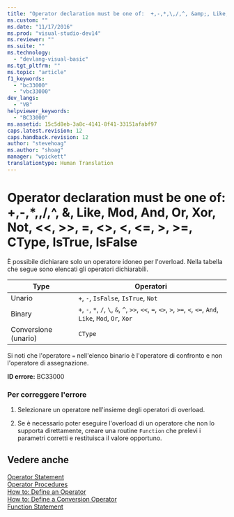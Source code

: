 ```yaml
---
title: "Operator declaration must be one of:  +,-,*,\,/,^, &amp;, Like, Mod, And, Or, Xor, Not, &lt;&lt;, &gt;&gt;, =, &lt;&gt;, &lt;, &lt;=, &gt;, &gt;=, CType, IsTrue, IsFalse | Microsoft Docs"
ms.custom: ""
ms.date: "11/17/2016"
ms.prod: "visual-studio-dev14"
ms.reviewer: ""
ms.suite: ""
ms.technology: 
  - "devlang-visual-basic"
ms.tgt_pltfrm: ""
ms.topic: "article"
f1_keywords: 
  - "bc33000"
  - "vbc33000"
dev_langs: 
  - "VB"
helpviewer_keywords: 
  - "BC33000"
ms.assetid: 15c5d8eb-3a8c-4141-8f41-33151afabf97
caps.latest.revision: 12
caps.handback.revision: 12
author: "stevehoag"
ms.author: "shoag"
manager: "wpickett"
translationtype: Human Translation
---
```

# Operator declaration must be one of:  +,-,*,\,/,^, &amp;, Like, Mod, And, Or, Xor, Not, &lt;&lt;, &gt;&gt;, =, &lt;&gt;, &lt;, &lt;=, &gt;, &gt;=, CType, IsTrue, IsFalse
È possibile dichiarare solo un operatore idoneo per l'overload.  Nella tabella che segue sono elencati gli operatori dichiarabili.  
  
|Type|Operatori|  
|----------|---------------|  
|Unario|`+`, `-`, `IsFalse`, `IsTrue`, `Not`|  
|Binary|`+`, `-`, `*`, `/`, `\`, `&`, `^`, `>>`, `<<`, `=`, `<>`, `>`, `>=`, `<`, `<=`, `And`, `Like`, `Mod`, `Or`, `Xor`|  
|Conversione \(unario\)|`CType`|  
  
 Si noti che l'operatore `=` nell'elenco binario è l'operatore di confronto e non l'operatore di assegnazione.  
  
 **ID errore:** BC33000  
  
### Per correggere l'errore  
  
1.  Selezionare un operatore nell'insieme degli operatori di overload.  
  
2.  Se è necessario poter eseguire l'overload di un operatore che non lo supporta direttamente, creare una routine `Function` che prelevi i parametri corretti e restituisca il valore opportuno.  
  
## Vedere anche  
 [Operator Statement](../../../visual-basic/language-reference/statements/operator-statement.md)   
 [Operator Procedures](../../../visual-basic/programming-guide/language-features/procedures/operator-procedures.md)   
 [How to: Define an Operator](../../../visual-basic/programming-guide/language-features/procedures/how-to-define-an-operator.md)   
 [How to: Define a Conversion Operator](../../../visual-basic/programming-guide/language-features/procedures/how-to-define-a-conversion-operator.md)   
 [Function Statement](../../../visual-basic/language-reference/statements/function-statement.md)